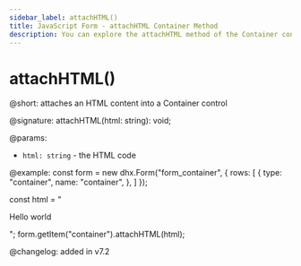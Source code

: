 ```yaml
---
sidebar_label: attachHTML()
title: JavaScript Form - attachHTML Container Method 
description: You can explore the attachHTML method of the Container control of Form in the documentation of the DHTMLX JavaScript UI library. Browse developer guides and API reference, try out code examples and live demos, and download a free 30-day evaluation version of DHTMLX Suite.
---
```


# attachHTML()

@short: attaches an HTML content into a Container control

@signature: attachHTML(html: string): void;

@params:
- `html: string` - the HTML code

@example: const form = new dhx.Form("form_container", {
    rows: [
        {
            type: "container",
            name: "container",
        },
    ]
});

const html = "<p>Hello world</p>";
form.getItem("container").attachHTML(html);

@changelog: added in v7.2
